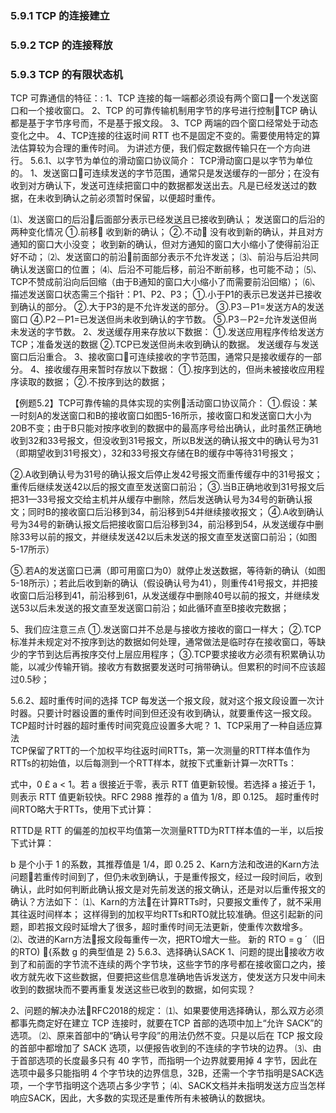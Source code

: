 ### 5.9.1 TCP 的连接建立

### 5.9.2 TCP 的连接释放

### 5.9.3 TCP 的有限状态机

  
TCP 可靠通信的特征：:
1、TCP 连接的每一端都必须设有两个窗口一个发送窗口和一个接收窗口。
2、TCP 的可靠传输机制用字节的序号进行控制TCP 确认都是基于字节序号而，不是基于报文段。 
3、TCP 两端的四个窗口经常处于动态变化之中。
4、TCP连接的往返时间 RTT 也不是固定不变的。需要使用特定的算法估算较为合理的重传时间。
为讲述方便，我们假定数据传输只在一个方向进行。
5.6.1、以字节为单位的滑动窗口协议简介：
TCP滑动窗口是以字节为单位的。 
1、发送窗口可连续发送的字节范围，通常只是发送缓存的一部分；在没有收到对方确认下，发送可连续把窗口中的数据都发送出去。凡是已经发送过的数据，在未收到确认之前必须暂时保留，以便超时重传。
 
⑴、发送窗口的后沿后面部分表示已经发送且已接收到确认；
	发送窗口的后沿的两种变化情况 
	①.前移	收到新的确认；
	②.不动	没有收到新的确认，并且对方通知的窗口大小没变；
收到新的确认，但对方通知的窗口大小缩小了使得前沿正好不动；
⑵、发送窗口的前沿前面部分表示不允许发送；
⑶、前沿与后沿共同确认发送窗口的位置；
⑷、后沿不可能后移，前沿不断前移，也可能不动；
⑸、TCP不赞成前沿向后回缩（由于B通知的窗口大小缩小了而需要前沿回缩）；
⑹、描述发送窗口状态需三个指针：P1、P2、P3；
①.小于P1的表示已发送并已接收到确认的部分。
②.大于P3的是不允许发送的部分。
③.P3－P1=发送方A的发送窗口
④.P2－P1=已发送但尚未收到确认的字节数。
⑤.P3－P2=允许发送但尚未发送的字节数。
2、发送缓存用来存放以下数据： 
①.发送应用程序传给发送方TCP；准备发送的数据
②.TCP已发送但尚未收到确认的数据。 
发送缓存与发送窗口后沿重合。 
3、接收窗口可连续接收的字节范围，通常只是接收缓存的一部分。
4、接收缓存用来暂时存放以下数据： 
①.按序到达的，但尚未被接收应用程序读取的数据；
②.不按序到达的数据；
 
【例题5.2】TCP可靠传输的具体实现的实例活动窗口协议简介： 
①.假设：某一时刻A的发送窗口和B的接收窗口如图5-16所示，接收窗口和发送窗口大小为20B不变；由于B只能对按序收到的数据中的最高序号给出确认，此时虽然正确地收到32和33号报文，但没收到31号报文，所以B发送的确认报文中的确认号为31（即期望收到31号报文），32和33号报文存储在B的缓存中等待31号报文；
 
②.A收到确认号为31号的确认报文后停止发42号报文而重传缓存中的31号报文；重传后继续发送42以后的报文直至发送窗口前沿； 
③.当B正确地收到31号报文后把31—33号报文交给主机并从缓存中删除，然后发送确认号为34号的新确认报文；同时B的接收窗口后沿移到34，前沿移到54并继续接收报文； 
④.A收到确认号为34号的新确认报文后把接收窗口后沿移到34，前沿移到54，从发送缓存中删除33号以前的报文，并继续发送42以后未发送的报文直至发送窗口前沿；（如图5-17所示）
 
⑤.若A的发送窗口已满（即可用窗口为0）就停止发送数据，等待新的确认（如图5-18所示）；若此后收到新的确认（假设确认号为41），则重传41号报文，并把接收窗口后沿移到41，前沿移到61，从发送缓存中删除40号以前的报文，并继续发送53以后未发送的报文直至发送窗口前沿；如此循环直至B接收完数据；
 
5、我们应注意三点 
   	①.发送窗口并不总是与接收方接收的窗口一样大；
②.TCP标准并未规定对不按序到达的数据如何处理，通常做法是临时存在接收窗口，等缺少的字节到达后再按序交付上层应用程序；
③.TCP要求接收方必须有积累确认功能，以减少传输开销。接收方有数据要发送时可捎带确认。但累积的时间不应该超过0.5秒；

5.6.2、超时重传时间的选择
TCP 每发送一个报文段，就对这个报文段设置一次计时器。只要计时器设置的重传时间到但还没有收到确认，就要重传这一报文段。TCP超时计时器的超时重传时间究竟应设置多大呢？ 
1、TCP采用了一种自适应算法  
TCP保留了RTT的一个加权平均往返时间RTTs，第一次测量的RTT样本值作为RTTs的初始值，以后每测到一个RTT样本，就按下式重新计算一次RTTs：
 
式中，0 £ a < 1。若 a 很接近于零，表示 RTT 值更新较慢。若选择 a 接近于 1，则表示 RTT 值更新较快。RFC 2988 推荐的 a 值为 1/8，即 0.125。 
超时重传时间RTO略大于RTTs，使用下式计算：
 
RTTD是 RTT 的偏差的加权平均值第一次测量RTTD为RTT样本值的一半，以后按下式计算：
 
b 是个小于 1 的系数，其推荐值是 1/4，即 0.25
2、Karn方法和改进的Karn方法
问题若重传时间到了，但仍未收到确认，于是重传报文，经过一段时间后，收到确认，此时如何判断此确认报文是对先前发送的报文确认，还是对以后重传报文的确认？方法如下：
⑴、Karn的方法在计算RTTs时，只要报文重传了，就不采用其往返时间样本；
这样得到的加权平均RTTs和RTO就比较准确。但这引起新的问题，即若报文段时延增大了很多，超时重传时间无法更新，使重传次数增多。
⑵、改进的Karn方法报文段每重传一次，把RTO增大一些。
新的 RTO = g ´（旧的RTO) {系数 g 的典型值是 2}
5.6.3、选择确认SACK
1、问题的提出接收方收到了和前面的字节流不连续的两个字节块，这些字节的序号都在接收窗口之内，接收方就先收下这些数据，但要把这些信息准确地告诉发送方，使发送方只发中间未收到的数据块而不要再重复发送这些已收到的数据，如何实现？
 
2、问题的解决办法RFC2018的规定：
⑴、如果要使用选择确认，那么双方必须都事先商定好在建立 TCP 连接时，就要在TCP 首部的选项中加上“允许 SACK”的选项。
⑵、原来首部中的“确认号字段”的用法仍然不变。只是以后在 TCP 报文段的首部中都增加了 SACK 选项，以便报告收到的不连续的字节块的边界。
⑶、由于首部选项的长度最多只有 40 字节，而指明一个边界就要用掉 4 字节，因此在选项中最多只能指明 4 个字节块的边界信息，32B，还需一个字节指明是SACK选项，一个字节指明这个选项占多少字节；
⑷、SACK文档并未指明发送方应当怎样响应SACK，因此，大多数的实现还是重传所有未被确认的数据块。



